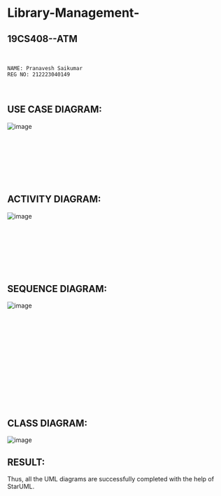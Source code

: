 # Library-Management-
## 19CS408--ATM

<br>

```
NAME: Pranavesh Saikumar
REG NO: 212223040149
```

<br>

## USE CASE DIAGRAM:
![image](https://github.com/user-attachments/assets/0bc81552-2f0d-40fa-b528-ade8f60b5917)


<br><br><br><br><br><br>
## ACTIVITY DIAGRAM:
![image](https://github.com/user-attachments/assets/0bc46830-1206-4e73-be78-afc45ef3f5a2)


<br><br><br><br><br><br>
## SEQUENCE DIAGRAM:
![image](https://github.com/user-attachments/assets/6821ef28-a0ef-40d1-a9a9-61518a7094ce)


<br><br><br><br><br><br><br><br><br><br><br><br>
## CLASS DIAGRAM:

![image](https://github.com/user-attachments/assets/11800b91-c73f-4393-b5be-9448b4096fb3)





## RESULT:
Thus, all the UML diagrams are successfully completed with the help of StarUML.
